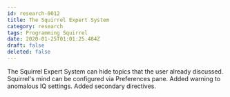 ```yaml
---
id: research-0012
title: The Squirrel Expert System
category: research
tags: Programming Squirrel
date: 2020-01-25T01:01:25.484Z
draft: false
deleted: false
---
```


The Squirrel Expert System can hide topics that the user already discussed. Squirrel's mind can be configured via Preferences pane. Added warning to anomalous IQ settings. Added secondary directives.
